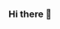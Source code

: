 ### Hi there 👋

<!--
**import-ariel/import-ariel** is a ✨ _special_ ✨ repository because its `README.md` (this file) appears on your GitHub profile.

Here are some ideas to get you started:

I am currently a Master's student enrolled in the University of Chicago's Applied Data Science program. Here, you will be able to find a portfolio of the various (and fun!) projects I have completed for school. 
